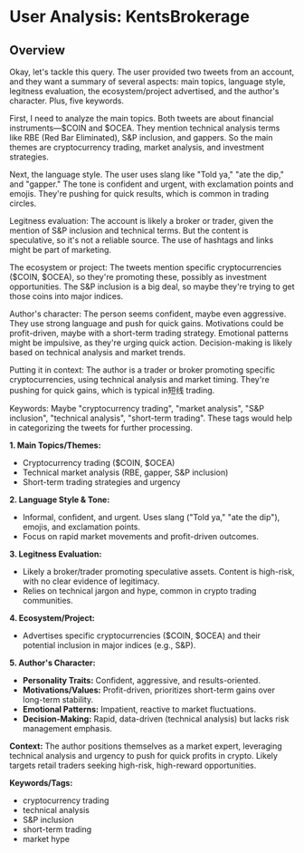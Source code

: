 # User Analysis: KentsBrokerage

## Overview

<think>
Okay, let's tackle this query. The user provided two tweets from an account, and they want a summary of several aspects: main topics, language style, legitness evaluation, the ecosystem/project advertised, and the author's character. Plus, five keywords.

First, I need to analyze the main topics. Both tweets are about financial instruments—$COIN and $OCEA. They mention technical analysis terms like RBE (Red Bar Eliminated), S&P inclusion, and gappers. So the main themes are cryptocurrency trading, market analysis, and investment strategies.

Next, the language style. The user uses slang like "Told ya," "ate the dip," and "gapper." The tone is confident and urgent, with exclamation points and emojis. They're pushing for quick results, which is common in trading circles.

Legitness evaluation: The account is likely a broker or trader, given the mention of S&P inclusion and technical terms. But the content is speculative, so it's not a reliable source. The use of hashtags and links might be part of marketing.

The ecosystem or project: The tweets mention specific cryptocurrencies ($COIN, $OCEA), so they're promoting these, possibly as investment opportunities. The S&P inclusion is a big deal, so maybe they're trying to get those coins into major indices.

Author's character: The person seems confident, maybe even aggressive. They use strong language and push for quick gains. Motivations could be profit-driven, maybe with a short-term trading strategy. Emotional patterns might be impulsive, as they're urging quick action. Decision-making is likely based on technical analysis and market trends.

Putting it in context: The author is a trader or broker promoting specific cryptocurrencies, using technical analysis and market timing. They're pushing for quick gains, which is typical in短线 trading.

Keywords: Maybe "cryptocurrency trading", "market analysis", "S&P inclusion", "technical analysis", "short-term trading". These tags would help in categorizing the tweets for further processing.
</think>

**1. Main Topics/Themes:**  
- Cryptocurrency trading ($COIN, $OCEA)  
- Technical market analysis (RBE, gapper, S&P inclusion)  
- Short-term trading strategies and urgency  

**2. Language Style & Tone:**  
- Informal, confident, and urgent. Uses slang ("Told ya," "ate the dip"), emojis, and exclamation points.  
- Focus on rapid market movements and profit-driven outcomes.  

**3. Legitness Evaluation:**  
- Likely a broker/trader promoting speculative assets. Content is high-risk, with no clear evidence of legitimacy.  
- Relies on technical jargon and hype, common in crypto trading communities.  

**4. Ecosystem/Project:**  
- Advertises specific cryptocurrencies ($COIN, $OCEA) and their potential inclusion in major indices (e.g., S&P).  

**5. Author's Character:**  
- **Personality Traits:** Confident, aggressive, and results-oriented.  
- **Motivations/Values:** Profit-driven, prioritizes short-term gains over long-term stability.  
- **Emotional Patterns:** Impatient, reactive to market fluctuations.  
- **Decision-Making:** Rapid, data-driven (technical analysis) but lacks risk management emphasis.  

**Context:** The author positions themselves as a market expert, leveraging technical analysis and urgency to push for quick profits in crypto. Likely targets retail traders seeking high-risk, high-reward opportunities.  

**Keywords/Tags:**  
- cryptocurrency trading  
- technical analysis  
- S&P inclusion  
- short-term trading  
- market hype